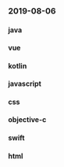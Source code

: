 ### 2019-08-06

#### java

#### vue

#### kotlin

#### javascript

#### css

#### objective-c

#### swift

#### html
